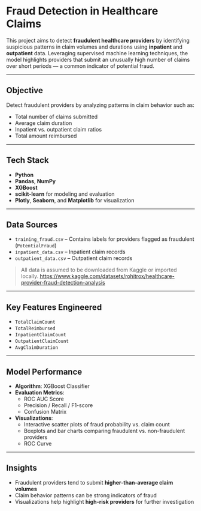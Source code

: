 #  Fraud Detection in Healthcare Claims

This project aims to detect **fraudulent healthcare providers** by identifying suspicious patterns in claim volumes and durations using **inpatient** and **outpatient** data. Leveraging supervised machine learning techniques, the model highlights providers that submit an unusually high number of claims over short periods — a common indicator of potential fraud.

---

##  Objective

Detect fraudulent providers by analyzing patterns in claim behavior such as:

- Total number of claims submitted
- Average claim duration
- Inpatient vs. outpatient claim ratios
- Total amount reimbursed

---

##  Tech Stack

- **Python**
- **Pandas**, **NumPy**
- **XGBoost**
- **scikit-learn** for modeling and evaluation
- **Plotly**, **Seaborn**, and **Matplotlib** for visualization

---

##  Data Sources

- `training_fraud.csv` – Contains labels for providers flagged as fraudulent (`PotentialFraud`)
- `inpatient_data.csv` – Inpatient claim records
- `outpatient_data.csv` – Outpatient claim records

> All data is assumed to be downloaded from Kaggle or imported locally.
> https://www.kaggle.com/datasets/rohitrox/healthcare-provider-fraud-detection-analysis

---

##  Key Features Engineered

- `TotalClaimCount`
- `TotalReimbursed`
- `InpatientClaimCount`
- `OutpatientClaimCount`
- `AvgClaimDuration`

---

##  Model Performance

- **Algorithm**: XGBoost Classifier
- **Evaluation Metrics**:
  - ROC AUC Score
  - Precision / Recall / F1-score
  - Confusion Matrix
- **Visualizations**:
  - Interactive scatter plots of fraud probability vs. claim count
  - Boxplots and bar charts comparing fraudulent vs. non-fraudulent providers
  - ROC Curve

---

##  Insights

- Fraudulent providers tend to submit **higher-than-average claim volumes**
- Claim behavior patterns can be strong indicators of fraud
- Visualizations help highlight **high-risk providers** for further investigation
